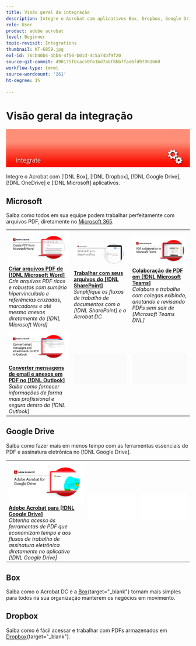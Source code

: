```yaml
---
title: Visão geral da integração
description: Integre o Acrobat com aplicativos Box, Dropbox, Google Drive, OneDrive e Microsoft
role: User
product: adobe acrobat
level: Beginner
topic-revisit: Integrations
thumbnail: KT-6859.jpg
exl-id: 76cb40b4-bbb4-4f50-b01d-4c5a74bf9f20
source-git-commit: 490175fbcac50fe1bd7abf8bbffad6fd97061660
workflow-type: tm+mt
source-wordcount: '261'
ht-degree: 1%

---
```


# Visão geral da integração

![Imagem de integração do Acrobat](../assets/Hero-Integrate.png)

Integre o Acrobat com [!DNL Box], [!DNL Dropbox], [!DNL Google Drive], [!DNL OneDrive] e [!DNL Microsoft] aplicativos.

## Microsoft

Saiba como todos em sua equipe podem trabalhar perfeitamente com arquivos PDF, diretamente no [Microsoft 365](https://www.adobe.com/documentcloud/integrations/microsoft-office-365.html).

<table style="table-layout:fixed">
<tr>
  <td>
    <a href="createfromword.md">
      <img alt="Criar arquivos PDF a partir do Microsoft Word" src="../assets/CreateWord.png" />
    </a>
    <div>
    <a href="createfromword.md"><strong>Criar arquivos PDF de [!DNL Microsoft Word]</strong></a>
    </div>
    <em>Crie arquivos PDF ricos e robustos com sumário hipervinculado e referências cruzadas, marcadores e até mesmo anexos diretamente do [!DNL Microsoft Word]</em>
    <br>
  </td>
  <td>
    <a href="acrobatandsp.md">
      <img alt="Trabalhar com seus arquivos do [!DNL SharePoint]" src="../assets/SharePoint.png" />
    </a>
    <div>
    <a href="acrobatandsp.md"><strong>Trabalhar com seus arquivos do [!DNL SharePoint]</strong></a>
    </div>
    <em>Simplifique os fluxos de trabalho de documentos com o [!DNL SharePoint] e o Acrobat DC</em>
    <br>
  </td>  
  <td>
    <a href="acrobatandteams.md">
      <img alt="Colaboração de PDF em [!DNL Microsoft Teams]" src="../assets/MicrosoftTeams.png" />
    </a>
    <div>
    <a href="acrobatandteams.md"><strong>Colaboração de PDF em [!DNL Microsoft Teams]</strong></a>
    </div>
    <em>Colabore e trabalhe com colegas exibindo, anotando e revisando PDFs sem sair de [Microsoft Teams DNL]</em>
    <br>
  </td>
</tr>
<tr>
  <td>
    <a href="outlook.md">
      <img alt="Converter mensagens de email e anexos em PDF no Outlook" src="../assets/Outlook.jpg" />
    </a>
    <div>
    <a href="outlook.md"><strong>Converter mensagens de email e anexos em PDF no [!DNL Outlook]</strong></a>
    </div>
    <em>Saiba como fornecer informações de forma mais profissional e segura dentro do [!DNL Outlook]</em>
    <br>
  </td>
  <td>
   <img alt="Espaçador" src="../assets/Grayspacer.png" />
    <div>
    <br>
  </td>
  <td>
   <img alt="Espaçador" src="../assets/Grayspacer.png" />
    <div>
    <br>
  </td>
</tr>
</table>

## Google Drive

Saiba como fazer mais em menos tempo com as ferramentas essenciais de PDF e assinatura eletrônica no [!DNL Google Drive].

<table style="table-layout:fixed">
<tr>
  <td>
    <a href="acrobatandgoogle.md">
      <img alt="Adobe Acrobat para Google Drive" src="../assets/acrobatgoogle.jpg" />
    </a>
    <div>
    <a href="acrobatandgoogle.md"><strong>Adobe Acrobat para [!DNL Google Drive]</strong></a>
    </div>
    <em>Obtenha acesso às ferramentas de PDF que economizam tempo e aos fluxos de trabalho de assinatura eletrônica diretamente no aplicativo [!DNL Google Drive]</em>
    <br>
  </td>
  <td>
   <img alt="Espaçador" src="../assets/Whitespacer.png" />
    <div>
    <br>
  </td>
  <td>
   <img alt="Espaçador" src="../assets/Whitespacer.png" />
    <div>
    <br>
  </td>
</tr>
</table>

## Box

Saiba como o Acrobat DC e a [Box](https://www.adobe.com/documentcloud/integrations/box.html){target=&quot;_blank&quot;} tornam mais simples para todos na sua organização manterem os negócios em movimento.

## Dropbox

Saiba como é fácil acessar e trabalhar com PDFs armazenados em [Dropbox](https://www.adobe.com/documentcloud/integrations/dropbox.html){target=&quot;_blank&quot;}.
